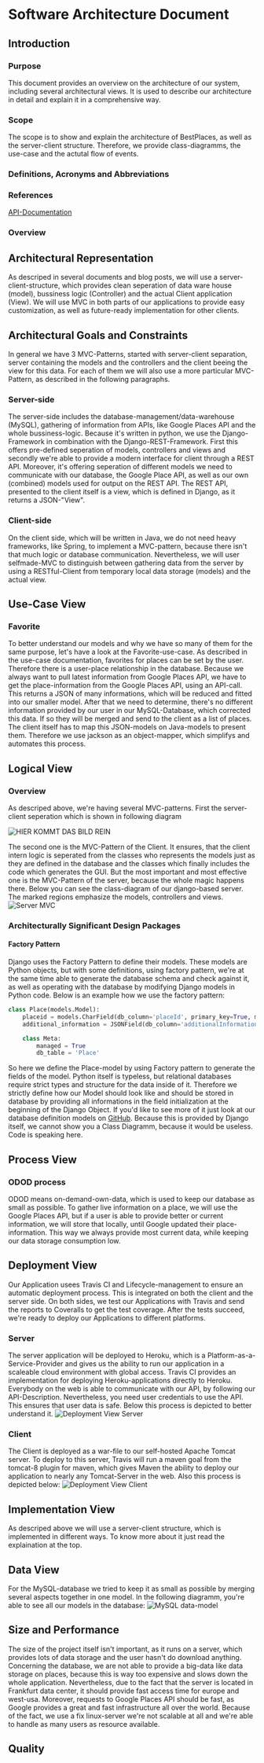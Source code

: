 # Software Architecture Document
## Introduction
### Purpose
This document provides an overview on the architecture of our system, including several architectural views.
It is used to describe our architecture in detail and explain it in a comprehensive way.
### Scope
The scope is to show and explain the architecture of BestPlaces, as well as the server-client structure. Therefore,
we provide class-diagramms, the use-case and the actutal flow of events.
### Definitions, Acronyms and Abbreviations
### References
[API-Documentation](http://docs.bestplaces.apiary.io/)
### Overview
## Architectural Representation
As descriped in several documents and blog posts, we will use a server-client-structure, which provides clean seperation of data ware house (model), bussiness logic (Controller) and the actual Client application (View). We will use MVC in both parts of our applications to provide easy customization, as well as future-ready implementation for other clients.
## Architectural Goals and Constraints
In general we have 3 MVC-Patterns, started with server-client separation, server containing the models and the controllers and the client beeing the view for this data. For each of them we will also use a more particular MVC-Pattern, as described in the following paragraphs.
### Server-side
The server-side includes the database-management/data-warehouse (MySQL),  gathering of information from APIs, like Google Places API and the whole bussiness-logic.
Because it's written in python, we use the Django-Framework in combination with the Django-REST-Framework. First this offers pre-defined seperation of models, controllers and views and secondly we're able to provide a modern interface for client through a REST API.
Moreover, it's offering seperation of different models we need to communicate with our database, the Google Place API, as well as our own (combined) models used for output on the REST API. The REST API, presented to the client itself is a view, which is defined in Django, as it returns a JSON-"View".
### Client-side
On the client side, which will be written in Java, we do not need heavy frameworks, like Spring, to implement a MVC-pattern, because there isn't that much logic or database communication. Nevertheless, we will user selfmade-MVC to distinguish between gathering data from the server by using a RESTful-Client from temporary local data storage (models) and the actual view.
## Use-Case View
### Favorite
To better understand our models and why we have so many of them for the same purpose, let's have a look at the Favorite-use-case.
As described in the use-case documentation, favorites for places can be set by the user. Therefore there is a user-place relationship in the database. Because we always want to pull latest information from Google Places API, we have to get the place-information from the Google Places API, using an API-call. This returns a JSON of many informations, which will be reduced and fitted into our smaller model. After that we need to determine, there's no different information provided by our user in our MySQL-Database, which corrected this data. If so they will be merged and send to the client as a list of places.
The client itself has to map this JSON-models on Java-models to present them. Therefore we use jackson as an object-mapper, which simplifys and automates this process.
## Logical View
### Overview
As descriped above, we're having several MVC-patterns. First the server-client seperation which is shown in following diagram

![HIER KOMMT DAS BILD REIN](./AbstractMVC.png)

The second one is the MVC-Pattern of the Client. It ensures, that the client intern logic is seperated from the classes who represents the models just as they are defined in the database and the classes which finally includes the code which generates the GUI. But the most important and most effective one is the MVC-Pattern of the server, because the whole magic happens there. Below you can see the class-diagram of our django-based server. The marked regions emphasize the models, controllers and views.
![Server MVC](./serverClassDiagram.png)
### Architecturally Significant Design Packages
#### Factory Pattern
Django uses the Factory Pattern to define their models. These models are Python objects, but with some definitions, using factory pattern, we're at the same time able to generate the database schema and check against it, as well as operating with the database by modifying Django models in Python code. Below is an example how we use the factory pattern:
```python
class Place(models.Model):
    placeid = models.CharField(db_column='placeId', primary_key=True, max_length=28)  # Field name made lowercase.
    additional_information = JSONField(db_column='additionalInformation', blank=True, null=True)  # Field name made lowercase. This field type is a guess.

    class Meta:
        managed = True
        db_table = 'Place'
```
So here we define the Place-model by using Factory pattern to generate the fields of the model. Python itself is typeless, but relational databases require strict types and structure for the data inside of it. Therefore we strictly define how our Model should look like and should be stored in database by providing all informations in the field initialization at the beginning of the Django Object. If you'd like to see more of it just look at our database definition models on [GitHub](https://github.com/anonfreak/bestplaces-server/blob/master/BestPlaces/dbModels.py).
Because this is provided by Django itself, we cannot show you a Class Diagramm, because it would be useless. Code is speaking here.
## Process View
### ODOD process
ODOD means on-demand-own-data, which is used to keep our database as small as possible. To gather live information on a place, we will use the Google Places API, but if a user is able to provide better or current information, we will store that locally, until Google updated their place-information. This way we always provide most current data, while keeping our data storage consumption low.
## Deployment View
Our Application usees Travis CI and Lifecycle-management to ensure an automatic deployment process. This is integrated on both the client and the server side. On both sides, we test our Applications with Travis and send the reports to Coveralls to get the test coverage. After the tests succeed, we're ready to deploy our Applications to different platforms.
### Server
The server application will be deployed to Heroku, which is a Platform-as-a-Service-Provider and gives us the ability to run our application in a scaleable cloud environment with global access. Travis CI provides an implementation for deploying Heroku-applications directly to Heroku.
Everybody on the web is able to communicate with our API, by following our API-Description. Nevertheless, you need user credentials to use the API. This ensures that user data is safe. Below this process is depicted to better understand it.
![Deployment View Server](./deploymentViewServer.png)
### Client
The Client is deployed as a war-file to our self-hosted Apache Tomcat server. To deploy to this server, Travis will run a maven goal from the tomcat-8 plugin for maven, which gives Maven the ability to deploy our application to nearly any Tomcat-Server in the web. 
Also this process is depicted below:
![Deployment View Client](./deploymentViewClient.png)
## Implementation View
As descriped above we will use a server-client structure, which is implemented in different ways. To know more about it just read the explaination at the top.
## Data View
For the MySQL-database we tried to keep it as small as possible by merging several aspects together in one model. In the following diagramm, you're able to see all our models in the database:
![MySQL data-model](./MySQLdatamodell.png)
## Size and Performance
The size of the project itself isn't important, as it runs on a server, which provides lots of data storage and the user hasn't do download anything. Concerning the database, we are not able to provide a big-data like data storage on places, because this is way too expensive and slows down the whole application.
Nevertheless, due to the fact that the server is located in Frankfurt data center, it should provide fast access time for europe and west-usa. Moreover, requests to Google Places API should be fast, as Google provides a great and fast infrastructure all over the world.
Because of the fact, we use a fix linux-server we're not scalable at all and we're able to handle as many users as resource available.
## Quality
